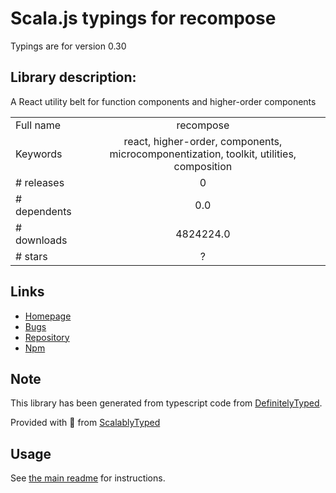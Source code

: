 
# Scala.js typings for recompose

Typings are for version 0.30

## Library description:
A React utility belt for function components and higher-order components

|                    |                 |
| ------------------ | :-------------: |
| Full name          | recompose |
| Keywords           | react, higher-order, components, microcomponentization, toolkit, utilities, composition |
| # releases         | 0 |
| # dependents       | 0.0 |
| # downloads        | 4824224.0 |
| # stars            | ? |

## Links
- [Homepage](https://github.com/acdlite/recompose)
- [Bugs](https://github.com/acdlite/recompose/issues)
- [Repository](https://github.com/acdlite/recompose)
- [Npm](https://www.npmjs.com/package/recompose)
    


## Note
This library has been generated from typescript code from [DefinitelyTyped](https://definitelytyped.org).

Provided with :purple_heart: from [ScalablyTyped](https://github.com/oyvindberg/ScalablyTyped)

## Usage
See [the main readme](../../readme.md) for instructions.


